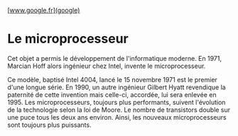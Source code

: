 [www.google.fr](google)

<h1>Le microprocesseur</h1>

Cet objet a permis le développement de l'informatique moderne. En 1971, Marcian Hoff alors ingénieur chez Intel, invente le microprocesseur. 

 Ce modèle, baptisé Intel 4004, lancé le 15 novembre 1971 est le premier d'une longue série. En 1990, un autre ingénieur Gilbert Hyatt revendique la paternité de cette invention mais celle-ci, accordée, lui sera enlevée en 1995. Les microprocesseurs, toujours plus performants, suivent l'évolution de la technologie selon la loi de Moore. Le nombre de transistors double sur une puce tous les deux ans environ. Ainsi, les nouveaux microprocesseurs sont toujours plus puissants.
